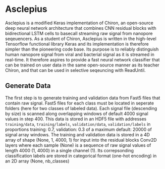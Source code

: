 # Asclepius

Asclepius is a modified Keras implementation of Chiron, an open-source deep neural network architecture that combines CNN residual blocks with bidirectional LSTM cells to basecall streaming raw signal from nanopore seqeuencers. As a student of Chiron, Asclepius is written in the high-level Tensorflow functional library Keras and its implementation is therefore simpler than the pioneering code base. Its purpose is to reliably distinguish human nanopore signal from viral and bacterial signal as it is streamed in real-time. It therefore aspires to provide a fast neural network classifier that can be trained on user data in the same open-source manner as its teacher Chiron, and that can be used in selective seqeuncing with ReadUntil.

## Generate Data

The first step is to generate training and validation data from Fast5 files that contain raw signal. Fast5 files for each class must be located in seperate folders (here for two classes of labeled data). Each signal file (descending by size) is scanned along overlapping windows of default 4000 signal values in step 400. This data is stored in an HDF5 file with addresses `training/data`, `training/labels`, `validation/data`, `validation/labels` in proportions training: 0.7, validation: 0.3 of a maximum default: 20000 of signal array windows. The training and validation data is stored in a 4D array of shape (None, 1, 4000, 1) for input into the residual blocks Conv2D layers where each sample (None) is a sequence of raw signal values of length 4000 (1, 4000) in a single channel (1). Its correpsonding classification labels are stored in categorical format (one-hot encoding) in an 2D array (None, nb_classes)
